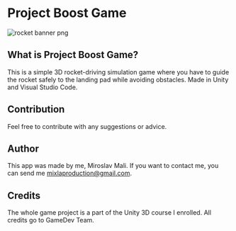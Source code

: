 # Project Boost Game

![rocket banner png](https://user-images.githubusercontent.com/68731924/134362554-009a8d13-4096-4315-941b-14b43909650f.png)

## What is Project Boost Game?

This is a simple 3D rocket-driving simulation game where you have to guide the rocket safely to the landing pad while avoiding obstacles.
Made in Unity and Visual Studio Code.

## Contribution

Feel free to contribute with any suggestions or advice.

## Author

This app was made by me, Miroslav Mali. If you want to contact me, you can send me mixlaproduction@gmail.com.

## Credits

The whole game project is a part of the Unity 3D course I enrolled. 
All credits go to GameDev Team.
